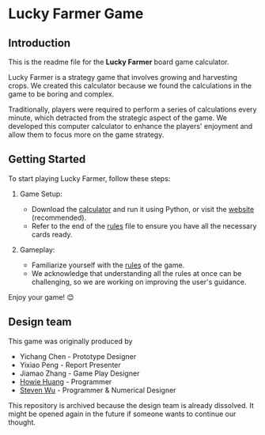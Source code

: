 # Lucky Farmer Game

## Introduction

This is the readme file for the **Lucky Farmer** board game calculator.

Lucky Farmer is a strategy game that involves growing and harvesting crops. We created this calculator because we found the calculations in the game to be boring and complex.

Traditionally, players were required to perform a series of calculations every minute, which detracted from the strategic aspect of the game. We developed this computer calculator to enhance the players' enjoyment and allow them to focus more on the game strategy.

## Getting Started

To start playing Lucky Farmer, follow these steps:

1. Game Setup:
   - Download the [calculator](/lucky_farmer.py) and run it using Python, or visit the [website](https://lucky-farmer.haotian22.top) (recommended).
   - Refer to the end of the [rules](/rules.md) file to ensure you have all the necessary cards ready.

2. Gameplay:
   - Familiarize yourself with the [rules](/rules.md) of the game.
   - We acknowledge that understanding all the rules at once can be challenging, so we are working on improving the user's guidance.

Enjoy your game! 😊

## Design team

This game was originally produced by

- Yichang Chen - Prototype Designer
- Yixiao Peng - Report Presenter
- Jiamao Zhang - Game Play Designer
- [Howie Huang](https://github.com/haotian22) - Programmer
- [Steven Wu](https://github.com/steven52880) - Programmer & Numerical Designer

This repository is archived because the design team is already dissolved. It might be opened again in the future if someone wants to continue our thought.
